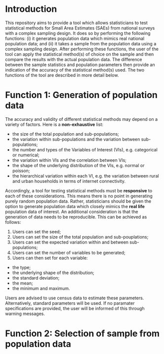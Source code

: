 # Introduction
This repository aims to provide a tool which allows statisticians to test statistical methods for Small Area Estimates (SAEs) from national surveys with a complex sampling design. It does so by performing the following functions: (i) it generates population data which mimics real national population data; and (ii) it takes a sample from the population data using a complex sampling design. After performing these functions, the user of the tool can apply the statistical method(s) of choice on the sample and then compare the results with the actual population data. The difference between the sample statistics and population parameters then provide an indication of the accuracy of the statistical method(s) used. The two functions of the tool are described in more detail below.

# Function 1: Generation of population data 
The accuracy and validity of different statistical methods may depend on a variety of factors. Here is a **non-exhaustive** list: 

* the size of the total population and sub-populations;  
* the variation within sub-populations and the variation between sub-populations;  
* the number and types of the Variables of Interest (VIs), e.g. categorical or numerical;  
* the variation within VIs and the correlation between VIs;  
* the shape of the underlying distribution of the VIs, e.g. normal or poisson;    
* the hierarchical variation within each VI, e.g. the variation between rural and urban households in terms of internet connectivity.  

Accordingly, a tool for testing statistical methods must be **responsive** to each of these considerations. This means there is no point in generating purely random population data. Rather, statisticians should be given the option to generate population data which closely mimics the **real life** population data of interest. An additional consideration is that the generation of data needs to be reproducible. This can be achieved as follows:  

1. Users can set the seed;
2. Users can set the size of the total population and sub-pouplations;
4. Users can set the expected variation within and between sub-populations;
5. Users can set the number of variables to be generated;  
6. Users can then set for each variable:  

  * the type; 
  * the underlying shape of the distribution;
  * the standard deviation;  
  * the mean;  
  * the minimum and maximum.
  
Users are advised to use census data to estimate these parameters. Alternatively, standard parameters will be used. If no paramater specifications are provided, the user will be informed of this through warning messages. 

# Function 2: Selection of sample from population data
